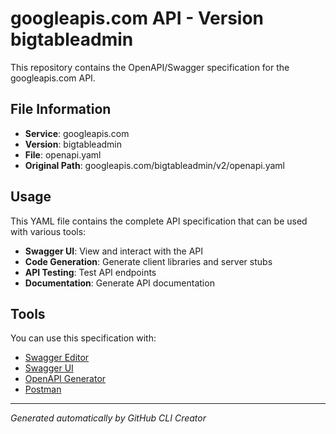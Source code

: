 # googleapis.com API - Version bigtableadmin

This repository contains the OpenAPI/Swagger specification for the googleapis.com API.

## File Information

- **Service**: googleapis.com
- **Version**: bigtableadmin
- **File**: openapi.yaml
- **Original Path**: googleapis.com/bigtableadmin/v2/openapi.yaml

## Usage

This YAML file contains the complete API specification that can be used with various tools:

- **Swagger UI**: View and interact with the API
- **Code Generation**: Generate client libraries and server stubs
- **API Testing**: Test API endpoints
- **Documentation**: Generate API documentation

## Tools

You can use this specification with:

- [Swagger Editor](https://editor.swagger.io/)
- [Swagger UI](https://swagger.io/tools/swagger-ui/)
- [OpenAPI Generator](https://openapi-generator.tech/)
- [Postman](https://www.postman.com/)

---

*Generated automatically by GitHub CLI Creator*
